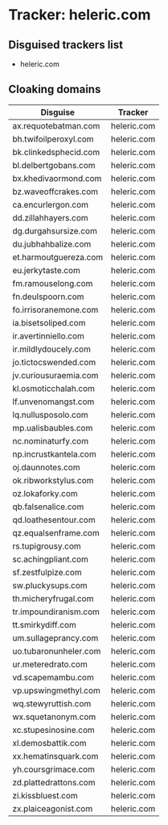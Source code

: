 # Tracker: heleric.com

## Disguised trackers list

* heleric.com

## Cloaking domains

| Disguise | Tracker |
| ---- | ---- |
| ax.requotebatman.com | heleric.com |
| bh.twifoilperoxyl.com | heleric.com |
| bk.clinkedsphecid.com | heleric.com |
| bl.delbertgobans.com | heleric.com |
| bx.khedivaormond.com | heleric.com |
| bz.waveoffcrakes.com | heleric.com |
| ca.encurlergon.com | heleric.com |
| dd.zillahhayers.com | heleric.com |
| dg.durgahsursize.com | heleric.com |
| du.jubhahbalize.com | heleric.com |
| et.harmoutguereza.com | heleric.com |
| eu.jerkytaste.com | heleric.com |
| fm.ramouselong.com | heleric.com |
| fn.deulspoorn.com | heleric.com |
| fo.irrisoranemone.com | heleric.com |
| ia.bisetsoliped.com | heleric.com |
| ir.avertinniello.com | heleric.com |
| ir.mildlydoucely.com | heleric.com |
| jo.tictocswended.com | heleric.com |
| jv.curiousuraemia.com | heleric.com |
| kl.osmoticchalah.com | heleric.com |
| lf.unvenomangst.com | heleric.com |
| lq.nullusposolo.com | heleric.com |
| mp.ualisbaubles.com | heleric.com |
| nc.nominaturfy.com | heleric.com |
| np.incrustkantela.com | heleric.com |
| oj.daunnotes.com | heleric.com |
| ok.ribworkstylus.com | heleric.com |
| oz.lokaforky.com | heleric.com |
| qb.falsenalice.com | heleric.com |
| qd.loathesentour.com | heleric.com |
| qz.equalsenframe.com | heleric.com |
| rs.tupigrousy.com | heleric.com |
| sc.achingpliant.com | heleric.com |
| sf.zestfulpize.com | heleric.com |
| sw.pluckysups.com | heleric.com |
| th.micheryfrugal.com | heleric.com |
| tr.impoundiranism.com | heleric.com |
| tt.smirkydiff.com | heleric.com |
| um.sullageprancy.com | heleric.com |
| uo.tubaronunheler.com | heleric.com |
| ur.meteredrato.com | heleric.com |
| vd.scapemambu.com | heleric.com |
| vp.upswingmethyl.com | heleric.com |
| wq.stewyruttish.com | heleric.com |
| wx.squetanonym.com | heleric.com |
| xc.stupesinosine.com | heleric.com |
| xl.demosbattik.com | heleric.com |
| xx.hematinsquark.com | heleric.com |
| yh.coursgrimace.com | heleric.com |
| zd.plattedrattons.com | heleric.com |
| zi.kissbluest.com | heleric.com |
| zx.plaiceagonist.com | heleric.com |